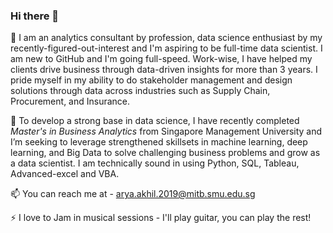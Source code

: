 ### Hi there 👋

🔭 I am an analytics consultant by profession, data science enthusiast by my recently-figured-out-interest and I'm aspiring to be full-time data scientist. 
I am new to GitHub and I'm going full-speed.
Work-wise, I have helped my clients drive business through data-driven insights for more than 3 years. 
I pride myself in my ability to do stakeholder management and design solutions through data across industries such as Supply Chain, Procurement, and Insurance. 

🌱 To develop a strong base in data science, I have recently completed *Master's in Business Analytics* from Singapore Management University and I’m seeking to leverage strengthened skillsets in machine learning, deep learning, and Big Data to solve challenging business problems and grow as a data scientist.
I am technically sound in using Python, SQL, Tableau, Advanced-excel and VBA.

📫 You can reach me at - arya.akhil.2019@mitb.smu.edu.sg

⚡ I love to Jam in musical sessions - I'll play guitar, you can play the rest!
